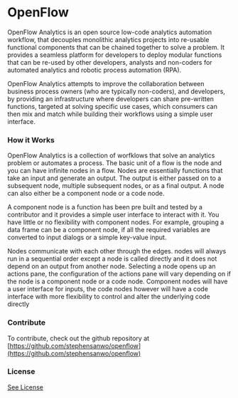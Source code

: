 # OpenFlow

OpenFlow Analytics is an open source low-code analytics automation workflow, that decouples monolithic analytics projects into re-usable functional components that can be chained together to solve a problem. It provides a seamless platform for developers to deploy modular functions that can be re-used by other developers, analysts and non-coders for automated analytics and robotic process automation (RPA).

OpenFlow Analytics attempts to improve the collaboration between business process owners (who are typically non-coders), and developers, by providing an infrastructure where developers can share pre-written functions, targeted at solving specific use cases, which consumers can then mix and match while building their workflows using a simple user interface.

### How it Works

OpenFlow Analytics is a collection of worfklows that solve an analytics problem or automates a process. The basic unit of a flow is the node and you can have infinite nodes in a flow. Nodes are essentially functions that take an input and generate an output.
The output is either passed on to a subsequent node, multiple subsequent nodes, or as a final output. A node can also either be a component node or a code node.

A component node is a function has been pre built and tested by a contributor and it provides a simple user interface to interact with it. You have little or no flexibility with component nodes. For example, grouping a data frame can be a component node, if all the required variables are converted to input dialogs or a simple key-value input.

Nodes communicate with each other through the edges. nodes will always run in a sequential order except a node is called directly and it does not depend on an output from another node. Selecting a node opens up an actions pane, the configuration of the actions pane will vary depending on if the node is a component node or a code node. Component nodes will have a user interface for inputs, the code nodes however will have a code interface with more flexibility to control and alter the underlying code directly

### Contribute

To contribute, check out the github repository at [https://github.com/stephensanwo/openflow](https://github.com/stephensanwo/openflow)

### License

[See License](https://github.com/stephensanwo/openflow/blob/master/LICENSE)

